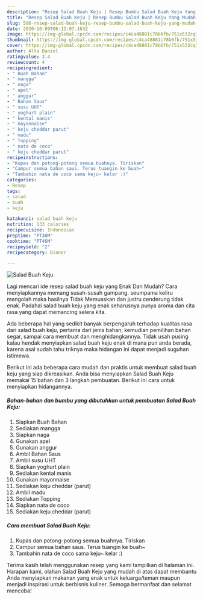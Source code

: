 ```yaml
---
description: "Resep Salad Buah Keju | Resep Bumbu Salad Buah Keju Yang Mudah Dan Praktis"
title: "Resep Salad Buah Keju | Resep Bumbu Salad Buah Keju Yang Mudah Dan Praktis"
slug: 586-resep-salad-buah-keju-resep-bumbu-salad-buah-keju-yang-mudah-dan-praktis
date: 2020-10-09T06:12:07.163Z
image: https://img-global.cpcdn.com/recipes/c4ca48881c78b6fb/751x532cq70/salad-buah-keju-foto-resep-utama.jpg
thumbnail: https://img-global.cpcdn.com/recipes/c4ca48881c78b6fb/751x532cq70/salad-buah-keju-foto-resep-utama.jpg
cover: https://img-global.cpcdn.com/recipes/c4ca48881c78b6fb/751x532cq70/salad-buah-keju-foto-resep-utama.jpg
author: Alta Daniel
ratingvalue: 3.4
reviewcount: 4
recipeingredient:
- " Buah Bahan"
- " mangga"
- " naga"
- " apel"
- " anggur"
- " Bahan Saus"
- " susu UHT"
- " yoghurt plain"
- " kental manis"
- " mayonnaise"
- " keju cheddar parut"
- " madu"
- " Topping"
- " nata de coco"
- " keju cheddar parut"
recipeinstructions:
- "Kupas dan potong-potong semua buahnya. Tiriskan"
- "Campur semua bahan saus. Terus tuangin ke buah~"
- "Tambahin nata de coco sama keju~ kelar :)"
categories:
- Resep
tags:
- salad
- buah
- keju

katakunci: salad buah keju 
nutrition: 133 calories
recipecuisine: Indonesian
preptime: "PT30M"
cooktime: "PT46M"
recipeyield: "2"
recipecategory: Dinner

---
```



![Salad Buah Keju](https://img-global.cpcdn.com/recipes/c4ca48881c78b6fb/751x532cq70/salad-buah-keju-foto-resep-utama.jpg)

Lagi mencari ide resep salad buah keju yang Enak Dan Mudah? Cara menyiapkannya memang susah-susah gampang. seumpama keliru mengolah maka hasilnya Tidak Memuaskan dan justru cenderung tidak enak. Padahal salad buah keju yang enak seharusnya punya aroma dan cita rasa yang dapat memancing selera kita.

Ada beberapa hal yang sedikit banyak berpengaruh terhadap kualitas rasa dari salad buah keju, pertama dari jenis bahan, kemudian pemilihan bahan segar, sampai cara membuat dan menghidangkannya. Tidak usah pusing kalau hendak menyiapkan salad buah keju enak di mana pun anda berada, karena asal sudah tahu triknya maka hidangan ini dapat menjadi suguhan istimewa.




Berikut ini ada beberapa cara mudah dan praktis untuk membuat salad buah keju yang siap dikreasikan. Anda bisa menyiapkan Salad Buah Keju memakai 15 bahan dan 3 langkah pembuatan. Berikut ini cara untuk menyiapkan hidangannya.

<!--inarticleads1-->

##### Bahan-bahan dan bumbu yang dibutuhkan untuk pembuatan Salad Buah Keju:

1. Siapkan  Buah Bahan
1. Sediakan  mangga
1. Siapkan  naga
1. Gunakan  apel
1. Gunakan  anggur
1. Ambil  Bahan Saus
1. Ambil  susu UHT
1. Siapkan  yoghurt plain
1. Sediakan  kental manis
1. Gunakan  mayonnaise
1. Sediakan  keju cheddar (parut)
1. Ambil  madu
1. Sediakan  Topping
1. Siapkan  nata de coco
1. Sediakan  keju cheddar (parut)




<!--inarticleads2-->

##### Cara membuat Salad Buah Keju:

1. Kupas dan potong-potong semua buahnya. Tiriskan
1. Campur semua bahan saus. Terus tuangin ke buah~
1. Tambahin nata de coco sama keju~ kelar :)




Terima kasih telah menggunakan resep yang kami tampilkan di halaman ini. Harapan kami, olahan Salad Buah Keju yang mudah di atas dapat membantu Anda menyiapkan makanan yang enak untuk keluarga/teman maupun menjadi inspirasi untuk berbisnis kuliner. Semoga bermanfaat dan selamat mencoba!
